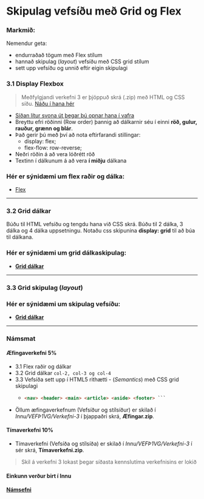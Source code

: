 # Skipulag vefsíðu með Grid og Flex

### Markmið:

Nemendur geta:

- endurraðað tögum með Flex stílum
- hannað skipulag (_layout_) vefsíðu með CSS grid stílum
- sett upp vefsíðu og unnið eftir eigin skipulagi

### 3.1 Display Flexbox

> Meðfylgjandi verkefni 3 er þjöppuð skrá (.zip) með HTML og CSS síðu. [Náðu í hana hér](Namsefni-3/verkefni-nemar.zip) 

- [Síðan lítur svona út þegar þú opnar hana í vafra](Namsefni-3/Flexbox/before.3.1.jpg)
- Breyttu efri röðinni (Row order) þannig að dálkarnir séu í einni **röð, gulur, rauður, grænn og blár**. 
- Það gerir þú með því að nota eftirfarandi stillingar:
  - display: flex;
  - flex-flow: row-reverse;
- Neðri röðin á að vera lóðrétt röð
- Textinn í dálkunum á að vera **í miðju** dálkana

### Hér er sýnidæmi um flex raðir og dálka:

  - [Flex](Namsefni-3/Flexbox/verk.3.1.jpg)

---

### 3.2 Grid dálkar 

Búðu til HTML vefsíðu og tengdu hana við CSS skrá.  Búðu til 2 dálka, 3 dálka og 4 dálka uppsetningu. Notaðu css skipunina **display: grid** til að búa til dálkana.

### Hér er sýnidæmi um grid dálkaskipulag: 

  - [**Grid dálkar**](Namsefni-3/Grid/Readme.md)

---

### 3.3 Grid skipulag (_layout_)

### Hér er sýnidæmi um skipulag vefsíðu: 

  - [**Grid dálkar**](Namsefni-3/Grid/GridLayout.md)

---

### Námsmat 

#### Æfingaverkefni 5%

- 3.1 Flex raðir og dálkar
- 3.2 Grid dálkar ` col-2, col-3 og col-4 `
- 3.3 Vefsíða sett upp í HTML5 rithætti - (_Semantics_) með CSS grid skipulagi
  - ```HTML 
    <nav> <header> <main> <article> <aside> <footer> ```
- Öllum æfingaverkefnum  (Vefsíður og stílsíður) er skilað í _Innu/VEFÞ1VG/Verkefni-3_ í þjappaðri skrá, **Æfingar.zip**. 

#### Tímaverkefni 10%

- Tímaverkefni  (Vefsíða og stílsíða) er skilað í _Innu/VEFÞ1VG/Verkefni-3_ í sér skrá, **Tímaverkefni.zip**. 

> Skil á verkefni 3 lokast þegar síðasta kennslutíma verkefnisins er lokið

#### Einkunn verður birt í Innu

#### [Námsefni](Namsefni-3/README.md)
